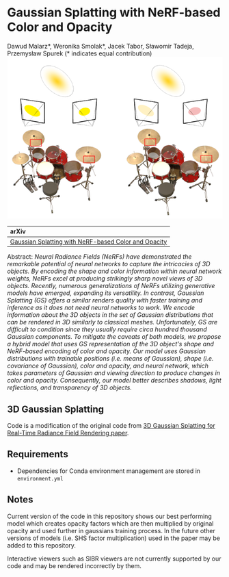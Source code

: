 # Gaussian Splatting with NeRF-based Color and Opacity
Dawud Malarz*, Weronika Smolak*, Jacek Tabor, Sławomir Tadeja, Przemysław Spurek (* indicates equal contribution)<br>
![Teaser image](assets/Directed_nerf.png)

| arXiv |
| :---- |
| [Gaussian Splatting with NeRF-based Color and Opacity](https://arxiv.org/pdf/2312.13729.pdf)|


Abstract: *Neural Radiance Fields (NeRFs) have demonstrated the remarkable potential of neural networks to capture the intricacies of 3D objects. By encoding the shape and color information within neural network weights, NeRFs excel at producing strikingly sharp novel views of 3D objects. Recently, numerous generalizations of NeRFs utilizing generative models have emerged, expanding its versatility. In contrast, Gaussian Splatting (GS) offers a similar renders quality with faster training and inference as it does not need neural networks to work. We encode information about the 3D objects in the set of Gaussian distributions that can be rendered in 3D similarly to classical meshes. Unfortunately, GS are difficult to condition since they usually require circa hundred thousand Gaussian components. To mitigate the caveats of both models, we propose a hybrid model that uses GS representation of the 3D object's shape and NeRF-based encoding of color and opacity. Our model uses Gaussian distributions with trainable positions (i.e. means of Gaussian), shape (i.e. covariance of Gaussian), color and opacity, and neural network, which takes parameters of Gaussian and viewing direction to produce changes in color and opacity. Consequently, our model better describes shadows, light reflections, and transparency of 3D objects.*

## 3D Gaussian Splatting
Code is a modification of the original code from [3D Gaussian Splatting for Real-Time Radiance Field Rendering paper](https://repo-sam.inria.fr/fungraph/3d-gaussian-splatting/).

## Requirements

- Dependencies for Conda environment management are stored in `environment.yml`


## Notes

Current version of the code in this repository shows our best performing model which creates opacity factors which are then multiplied by original opacity and used further in gaussians training process. In the future other versions of models (i.e. SHS factor multiplication) used in the paper may be added to this repository.  

Interactive viewers such as SIBR viewers are not currently supported by our code and may be rendered incorrectly by them.

